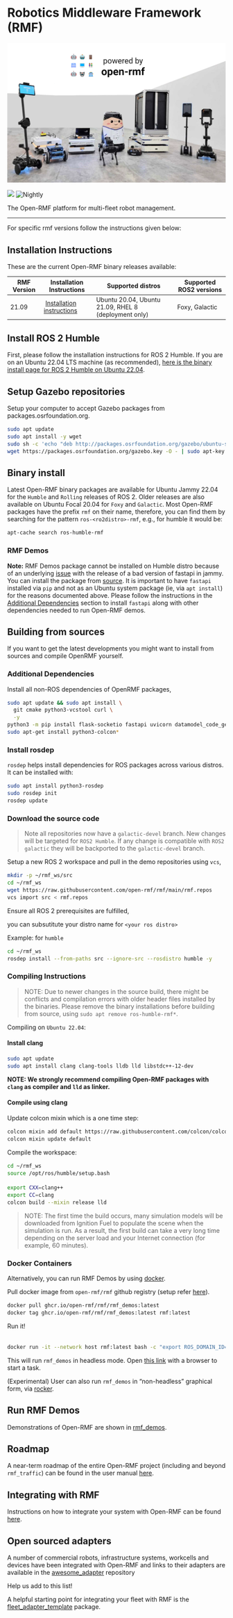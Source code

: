 # Robotics Middleware Framework (RMF)

![](media/rmf_banner.png)

![](https://github.com/open-rmf/rmf/workflows/build/badge.svg)
![Nightly](https://github.com/open-rmf/rmf/workflows/nightly/badge.svg)

The Open-RMF platform for multi-fleet robot management.

---

For specific rmf versions follow the instructions given below:

## Installation Instructions

These are the current Open-RMF binary releases available:

| RMF Version | Installation Instructions                                                        | Supported distros                                    | Supported ROS2 versions |
| ----------- | -------------------------------------------------------------------------------- | ---------------------------------------------------- | ----------------------- |
| 21.09       |  [Installation instructions](https://github.com/open-rmf/rmf/tree/release/21.09) | Ubuntu 20.04, Ubuntu 21.09, RHEL 8 (deployment only) | Foxy, Galactic          |

## Install ROS 2 Humble

First, please follow the installation instructions for ROS 2 Humble.
If you are on an Ubuntu 22.04 LTS machine (as recommended), [here is the binary install page for ROS 2 Humble on Ubuntu 22.04](https://docs.ros.org/en/humble/Installation/Ubuntu-Install-Debians.html).

## Setup Gazebo repositories

Setup your computer to accept Gazebo packages from packages.osrfoundation.org.

```bash
sudo apt update
sudo apt install -y wget
sudo sh -c 'echo "deb http://packages.osrfoundation.org/gazebo/ubuntu-stable `lsb_release -cs` main" > /etc/apt/sources.list.d/gazebo-stable.list'
wget https://packages.osrfoundation.org/gazebo.key -O - | sudo apt-key add -
```

## Binary install

Latest Open-RMF binary packages are available for Ubuntu Jammy 22.04 for the `Humble` and `Rolling` releases of ROS 2. Older releases are also available on Ubuntu Focal 20.04 for `Foxy` and `Galactic`. Most Open-RMF packages have the prefix `rmf` on their name, therefore, you can find them by searching for the pattern `ros-<ro2distro>-rmf`, e.g., for humble it would be:

```bash
apt-cache search ros-humble-rmf
```

### RMF Demos

**Note:** RMF Demos package cannot be installed on Humble distro because of an underlying [issue](https://github.com/open-rmf/rmf_demos/issues/166) with the release of a bad version of fastapi in jammy. You can install the package from [source](https://github.com/open-rmf/rmf/discussions/267).
It is important to have `fastapi` installed via `pip` and not as an Ubuntu system package (ie, via `apt install`) for the reasons documented above.
Please follow the instructions in the [Additional Dependencies](#additional-dependencies) section to install `fastapi` along with other dependencies needed to run Open-RMF demos.

[//]: # (A good way to install the `rmf` set of packages in one go is to install the one of the main [RMF Demos]&#40;https://github.com/open-rmf/rmf_demos&#41; packages. This will pull all the rest of the Open-RMF packages as a dependency. The core of Open-RMF demos is contained on the `rmf_demos` package. However, if you want to install it with simulation support, you should install the `rmf_demos_gz` or `rmf_demos_gz_classic` package which come with Gazebo or Gazebo Classic support respectively. As an example, to install the ROS 2 Humble release with Gazebo support package, you would run:)

[//]: # ()
[//]: # (```bash)

[//]: # (sudo apt install ros-humble-rmf-demos-gz-classic)
[//]: # (```)

## Building from sources

If you want to get the latest developments you might want to install from sources and compile OpenRMF yourself.

### Additional Dependencies

Install all non-ROS dependencies of OpenRMF packages,

```bash
sudo apt update && sudo apt install \
  git cmake python3-vcstool curl \
  -y
python3 -m pip install flask-socketio fastapi uvicorn datamodel_code_generator
sudo apt-get install python3-colcon*
```

### Install rosdep

`rosdep` helps install dependencies for ROS packages across various distros. It can be installed with:

```bash
sudo apt install python3-rosdep
sudo rosdep init
rosdep update
```

### Download the source code

> Note all repositories now have a `galactic-devel` branch. New changes will be targeted for `ROS2 Humble`. If any change is compatible with `ROS2 galactic` they will be backported to the `galactic-devel` branch.

Setup a new ROS 2 workspace and pull in the demo repositories using `vcs`,

```bash
mkdir -p ~/rmf_ws/src
cd ~/rmf_ws
wget https://raw.githubusercontent.com/open-rmf/rmf/main/rmf.repos
vcs import src < rmf.repos
```

Ensure all ROS 2 prerequisites are fulfilled,

you can subsutitute your distro name for `<your ros distro>`

Example:
for `humble`

```bash
cd ~/rmf_ws
rosdep install --from-paths src --ignore-src --rosdistro humble -y
```

### Compiling Instructions

> NOTE: Due to newer changes in the source build, there might be conflicts and compilation errors with older header files installed by the binaries. Please remove the binary installations before building from source, using `sudo apt remove ros-humble-rmf*`.

Compiling on `Ubuntu 22.04`:

#### Install clang

```bash
sudo apt update
sudo apt install clang clang-tools lldb lld libstdc++-12-dev
```

**NOTE: We strongly recommend compiling Open-RMF packages with `clang` as compiler and `lld` as linker.**

#### Compile using clang

Update colcon mixin which is a one time step:

```bash
colcon mixin add default https://raw.githubusercontent.com/colcon/colcon-mixin-repository/master/index.yaml
colcon mixin update default
```

Compile the workspace:

```bash
cd ~/rmf_ws
source /opt/ros/humble/setup.bash

export CXX=clang++
export CC=clang
colcon build --mixin release lld
```

> NOTE: The first time the build occurs, many simulation models will be downloaded from Ignition Fuel to populate the scene when the simulation is run.
> As a result, the first build can take a very long time depending on the server load and your Internet connection (for example, 60 minutes).

### Docker Containers

Alternatively, you can run RMF Demos by using [docker](https://docs.docker.com/engine/install/ubuntu/).

Pull docker image from `open-rmf/rmf` github registry (setup refer [here](https://docs.github.com/en/free-pro-team@latest/packages/using-github-packages-with-your-projects-ecosystem/configuring-docker-for-use-with-github-packages#authenticating-with-a-personal-access-token)).

```bash
docker pull ghcr.io/open-rmf/rmf/rmf_demos:latest
docker tag ghcr.io/open-rmf/rmf/rmf_demos:latest rmf:latest
```

Run it!

```bash

docker run -it --network host rmf:latest bash -c "export ROS_DOMAIN_ID=9; ros2 launch rmf_demos_gz office.launch.xml headless:=1"
```

This will run `rmf_demos` in headless mode. Open [this link](https://open-rmf.github.io/rmf-panel-js/) with a browser to start a task.

(Experimental) User can also run `rmf_demos` in “non-headless” graphical form, via [rocker](https://github.com/osrf/rocker).

## Run RMF Demos

Demonstrations of Open-RMF are shown in [rmf_demos](https://github.com/open-rmf/rmf_demos/).

## Roadmap

A near-term roadmap of the entire Open-RMF project (including and beyond `rmf_traffic`) can be found in the user manual [here](https://osrf.github.io/ros2multirobotbook/roadmap.html).

## Integrating with RMF

Instructions on how to integrate your system with Open-RMF can be found [here](https://osrf.github.io/ros2multirobotbook/integration.html).

## Open sourced adapters

A number of commercial robots, infrastructure systems, workcells and devices have been integrated with Open-RMF and links to their adapters are available in the [awesome_adapter](https://github.com/open-rmf/awesome_adapters) repository

Help us add to this list!

A helpful starting point for integrating your fleet with RMF is the [fleet_adapter_template](https://github.com/open-rmf/free_fleet) package.
